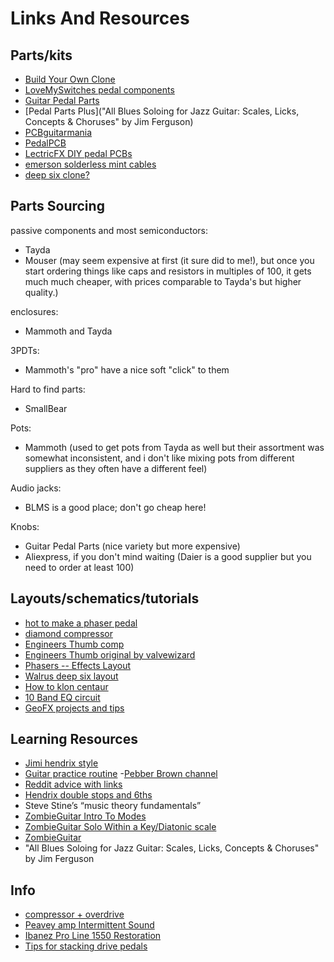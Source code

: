 Links And Resources
===================

## Parts/kits
- [Build Your Own Clone](https://buildyourownclone.com/)
- [LoveMySwitches pedal components](https://lovemyswitches.com/)
- [Guitar Pedal Parts](https://guitarpedalparts.com/)
- [Pedal Parts Plus]("All Blues Soloing for Jazz Guitar: Scales, Licks, Concepts & Choruses" by Jim Ferguson)
- [PCBguitarmania](https://pcbguitarmania.com/)
- [PedalPCB](https://www.pedalpcb.com/)
- [LectricFX DIY pedal PCBs](https://lectric-fx.com/)
- [emerson solderless mint cables](https://www.sweetwater.com/store/detail/EmCabKitMnt--emerson-custom-g-and-h-solderless-patch-cable-kit-mint-green)
- [deep six clone?](https://pcbguitarmania.com/product/sea-lion-compressor/) 

## Parts Sourcing
passive components and most semiconductors:
- Tayda
- Mouser (may seem expensive at first (it sure did to me!), but once you start
    ordering things like caps and resistors in multiples of 100, it gets much
    much cheaper, with prices comparable to Tayda's but higher quality.)

enclosures:
- Mammoth and Tayda

3PDTs:
- Mammoth's "pro" have a nice soft "click" to them

Hard to find parts:
- SmallBear

Pots:
- Mammoth (used to get pots from Tayda as well but their assortment was
    somewhat inconsistent, and i don't like mixing pots from different
    suppliers as they often have a different feel)

Audio jacks:
- BLMS is a good place; don't go cheap here!

Knobs:
- Guitar Pedal Parts (nice variety but more expensive)
- Aliexpress, if you don't mind waiting (Daier is a good supplier but you need
    to order at least 100)

## Layouts/schematics/tutorials
- [hot to make a phaser pedal](https://www.instructables.com/Phaser-Guitar-Pedal/)
- [diamond compressor](http://effectslayouts.blogspot.com/2017/06/diamond-compressor.html?m=1)
- [Engineers Thumb comp](http://effectslayouts.blogspot.com/2017/09/valve-wizard-engineers-thumb.html)
- [Engineers Thumb original by valvewizard](http://www.valvewizard.co.uk/engineersthumb3.html)
- [Phasers -- Effects Layout](http://effectslayouts.blogspot.com/search/label/Phaser)
- [Walrus deep six layout](http://effectslayouts.blogspot.com/2016/07/walrus-audio-deep-six-compressor.html)
- [How to klon centaur](https://guitargearfinder.com/guides/build-klon-centaur-clone-kit/)
- [10 Band EQ circuit](https://www.homemade-circuits.com/10-band-graphic-equalizer-circuit-for/)
- [GeoFX projects and tips](http://www.geofex.com/)


## Learning Resources
- [Jimi hendrix style](https://www.guitarplayer.com/lessons/jimi-hendrix-the-five-rules-of-his-powerful-rhythm-style)
- [Guitar practice routine](https://www.guitarplayer.com/lessons/jimi-hendrix-the-five-rules-of-his-powerful-rhythm-style)
-[Pebber Brown channel](https://www.youtube.com/channel/UCbA-Tt8ELg8v0d7RdieeZyA)
- [Reddit advice with links](https://www.reddit.com/r/guitarlessons/comments/3d2ekh/intermediate_guitar_player_looking_to_become_more/)
- [Hendrix double stops and 6ths](https://www.youtube.com/watch?v=AzF4SDdeEV0&list=WL&index=5)
- Steve Stine’s “music theory fundamentals”
- [ZombieGuitar Intro To Modes](https://www.zombieguitar.com/introduction-to-modes/)
- [ZombieGuitar Solo Within a Key/Diatonic scale](https://www.zombieguitar.com/how-to-solo-within-a-key-aka-diatonic-scale-using-7-patternspositions/)
- [ZombieGuitar](https://www.zombieguitar.com/)
- "All Blues Soloing for Jazz Guitar: Scales, Licks, Concepts & Choruses" by Jim Ferguson

## Info
- [compressor + overdrive](https://shop.nunomo.com/blogs/news/explained-before-overdrive-or-after-overdrive)
- [Peavey amp Intermittent Sound](https://www.unbrokenstring.com/intermittent-sound-peavey-renown-combo-amp/)
- [Ibanez Pro Line 1550 Restoration](http://vintagesoulguitars.com/wp-content/uploads/2014/12/Ibanez2.jpeg)
- [Tips for stacking drive pedals](https://www.wamplerpedals.com/blog/music/2020/05/gain-stacking-101/)


